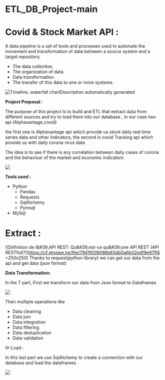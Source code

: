 # ETL_DB_Project-main
# Covid & Stock Market API :

A data pipeline is a set of tools and processes used to automate the movement and transformation of data between a source system and a target repository.

-   The data collection.
-   The organization of data.
-   Data transformation.
-   The transfer of this data to one or more systems.

![Timeline, waterfall chartDescription automatically generated](https://hazelcast.com/wp-content/uploads/2021/12/24_DataPipleline.png)

**Project Proposal :**

The purpose of this project Is to build and ETL that extract data from different sources and try to load them into our database , in our case two api (Alphavantage,covid)

the first one is Alphavantage api which provide us stock daily real time series data and other indicators, the second is covid Tracking api which provide us with daily corona virus data

The idea is to see if there is any correlation between daily cases of corona and the behaviour of the market and economic indicators

![](https://i0.wp.com/databricks.com/wp-content/uploads/2021/05/ETL-Process.jpg?resize=610%2C272&ssl=1=250x250)

**Tools used :**

-   Python
    -   Pandas
    -   Requests
    -   SqlAlchemy
    -   Pymsql
-   MySql

# Extract :

![Définition de l&\#39;API REST: Qu&\#39;est-ce qu&\#39;une API REST (API RESTful)?](https://cf.shopee.tw/file/7941f009096b834b5a6b02e4f9e97ff4 =250x250)
Thanks to request(python library) we can get our data from the api and get data (json format)

**Data Transformation:**

In the T part, First we transform our data from Json format to Dataframes

![](media/ed643ad220c589ffb586d0c0180862a7.png)

Then multiple operations like

-   Data cleaning
-   Data join
-   Data integration
-   Data filtering
-   Data deduplication
-   Data validation

III-Load :

In this last part we use SqlAlchemy to create a connection with our database and load the dataframes.

![](media/1843056a21474215e9dc783db78080bc.png)
